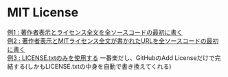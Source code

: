 # MIT License

[例1 : 著作者表示とライセンス全文を全ソースコードの最初に書く](/MIT%20License/Example1-Put%20copyright%20and%20full%20license%20text%20in%20each%20source%20file/)  
[例2 : 著作者表示とMITライセンス全文が書かれたURLを全ソースコードの最初に書く](/MIT%20License/Example2-Put%20copyright%20and%20a%20url%20of%20full%20license%20text%20in%20each%20source%20file/)  
[例3 : LICENSE.txtのみを使用する](/MIT%20License/Example3-Use%20only%20LICENSE.txt/) 一番楽だし、GitHubのAdd Licenseだけで完結する(しかもLICENSE.txtの中身を自動で書き換えてくれる)
